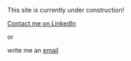 
This site is currently under construction!

[Contact me on LinkedIn](https://www.linkedin.com/in/fabian-brockmann/)

or

write me an [email](mailto:Fabian.Brockmann@nhh.no)
